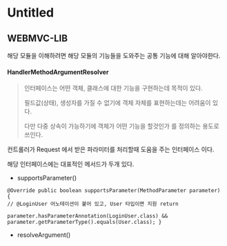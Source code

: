 # Untitled

## WEBMVC-LIB

해당 모듈을 이해하려면 해당 모듈의 기능들을 도와주는 공통 기능에 대해 알아야한다.

#### HandlerMethodArgumentResolver

> 인터페이스는 어떤 객체, 클래스에 대한 기능을 구현하는데 목적이 있다.
>
> 필드값(상태), 생성자를 가질 수 없기에 객체 자체를 표현하는데는 어려움이 있다.
>
> 다만 다중 상속이 가능하기에 객체가 어떤 기능을 할것인가 를 정의하는 용도로 쓰인다.

컨트롤러가 Request 에서 받은 파라미터를 처리할때 도움을 주는 인터페이스 이다.

해당 인터페이스에는 대표적인 메서드가 두개 있다.

* supportsParameter()

```
@Override public boolean supportsParameter(MethodParameter parameter) { 
// @LoginUser 어노테이션이 붙어 있고, User 타입이면 지원 return 

parameter.hasParameterAnnotation(LoginUser.class) && parameter.getParameterType().equals(User.class); }
```

* resolveArgument()

